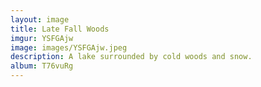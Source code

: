 ```yaml
---
layout: image
title: Late Fall Woods
imgur: YSFGAjw
image: images/YSFGAjw.jpeg
description: A lake surrounded by cold woods and snow.
album: T76vuRg
---
```


